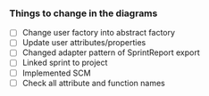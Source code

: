 ### Things to change in the diagrams

- [ ] Change user factory into abstract factory
- [ ] Update user attributes/properties
- [ ] Changed adapter pattern of SprintReport export
- [ ] Linked sprint to project
- [ ] Implemented SCM
- [ ] Check all attribute and function names